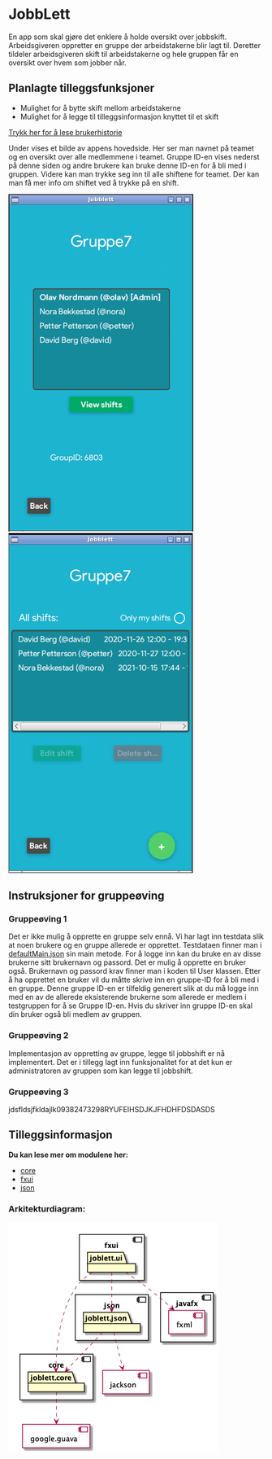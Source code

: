 # JobbLett
En app som skal gjøre det enklere å holde oversikt over jobbskift. Arbeidsgiveren oppretter en gruppe der arbeidstakerne blir lagt til. 
Deretter tildeler arbeidsgiveren skift til arbeidstakerne og hele gruppen får en oversikt over hvem som jobber når. 

## Planlagte tilleggsfunksjoner

- Mulighet for å bytte skift mellom arbeidstakerne
- Mulighet for å legge til tilleggsinformasjon knyttet til et skift

[Trykk her for å lese brukerhistorie](Brukerhistorie.md)


Under vises et bilde av appens hovedside. Her ser man navnet på teamet og en oversikt over alle medlemmene i teamet. Gruppe ID-en vises nederst på denne siden og 
andre brukere kan bruke denne ID-en for å bli med i gruppen. Videre kan man trykke seg inn til alle shiftene for teamet. Der kan man få mer info om shiftet ved å trykke på en shift.

![](pictures/Jobblett_GroupHome.png)
![](pictures/Jobblett_ShiftView.png)


## Instruksjoner for gruppeøving
### Gruppeøving 1

Det er ikke mulig å opprette en gruppe selv ennå. Vi har lagt inn testdata slik at noen brukere og en gruppe allerede er opprettet.
Testdataen finner man i [defaultMain.json](src/main/resources/jobblett/json/defaultMain.json) sin main metode. For å logge inn kan du bruke en av disse brukerne sitt brukernavn og passord.
Det er mulig å opprette en bruker også. Brukernavn og passord krav finner man i koden til User klassen. Etter å ha opprettet en bruker vil du måtte skrive inn
en gruppe-ID for å bli med i en gruppe. Denne gruppe ID-en er tilfeldig generert slik at du må logge inn med en av de allerede eksisterende brukerne som allerede
er medlem i testgruppen for å se Gruppe ID-en. Hvis du skriver inn gruppe ID-en skal din bruker også bli medlem av gruppen.

###  Gruppeøving 2
Implementasjon av oppretting av gruppe, legge til jobbshift er nå implementert. Det er i tillegg lagt inn funksjonalitet for at det kun  er administratoren av gruppen
som kan legge til jobbshift.

### Gruppeøving 3
jdsfldsjfkldajlk09382473298RYUFEIHSDJKJFHDHFDSDASDS


## Tilleggsinformasjon

**Du kan lese mer om modulene her:**
* [core](core/)
* [fxui](fxui/)
* [json](json/)


### Arkitekturdiagram:

![](pictures/architecturediagram.png)

